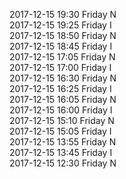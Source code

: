 2017-12-15 19:30 Friday  N  
2017-12-15 19:25 Friday  I  
2017-12-15 18:50 Friday  N  
2017-12-15 18:45 Friday  I  
2017-12-15 17:05 Friday  N  
2017-12-15 17:00 Friday  I  
2017-12-15 16:30 Friday  N  
2017-12-15 16:25 Friday  I  
2017-12-15 16:05 Friday  N  
2017-12-15 16:00 Friday  I  
2017-12-15 15:10 Friday  N  
2017-12-15 15:05 Friday  I  
2017-12-15 13:55 Friday  N  
2017-12-15 13:45 Friday  I  
2017-12-15 12:30 Friday  N  
